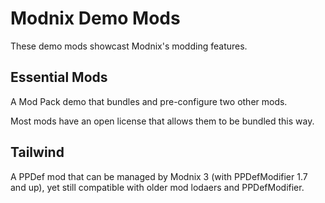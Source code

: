 # Modnix Demo Mods

These demo mods showcast Modnix's modding features.

## Essential Mods

A Mod Pack demo that bundles and pre-configure two other mods.

Most mods have an open license that allows them to be bundled this way.

## Tailwind

A PPDef mod that can be managed by Modnix 3 (with PPDefModifier 1.7 and up),
yet still compatible with older mod lodaers and PPDefModifier.